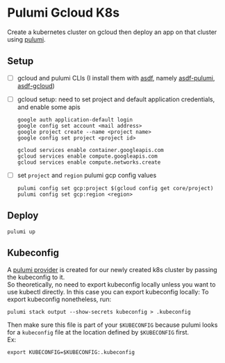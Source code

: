 # Pulumi Gcloud K8s

Create a kubernetes cluster on gcloud then deploy an app on that cluster using [pulumi](https://www.pulumi.com/).

## Setup

- [ ] gcloud and pulumi CLIs (I install them with [asdf](https://asdf-vm.com/), namely [asdf-pulumi](https://github.com/canha/asdf-pulumi), [asdf-gcloud](https://github.com/jthegedus/asdf-gcloud))
- [ ] gcloud setup: need to set project and default application credentials, and enable some apis

  ```shell
  google auth application-default login
  google config set account <mail address>
  google project create --name <project name>
  google config set project <project id>

  gcloud services enable container.googleapis.com
  gcloud services enable compute.googleapis.com
  gcloud services enable compute.networks.create
  ```

- [ ] set `project` and `region` pulumi gcp config values
  ```shell
  pulumi config set gcp:project $(gcloud config get core/project)
  pulumi config set gcp:region <region>
  ```

## Deploy

```shell
pulumi up
```

## Kubeconfig

A [pulumi provider](https://www.pulumi.com/registry/packages/kubernetes/how-to-guides/gke/#access-the-kubernetes-cluster-using-pulumi-providers) is created for our newly created k8s cluster by passing the kubeconfig to it.  
So theoretically, no need to export kubeconfig locally unless you want to use kubectl directly. In this case you can export kubeconfig locally:
To export kubeconfig nonetheless, run:

```shell
pulumi stack output --show-secrets kubeconfig > .kubeconfig
```

Then make sure this file is part of your `$KUBECONFIG` because pulumi looks for a `kubeconfig` file at the location defined by `$KUBECONFIG` first.  
Ex:

```
export KUBECONFIG=$KUBECONFIG:.kubeconfig
```

